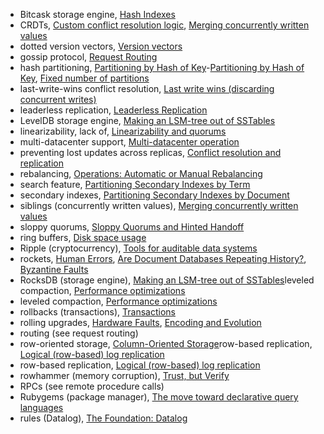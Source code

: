 * Bitcask storage engine, [Hash Indexes](ch03.html#idm140605779402608)
* CRDTs, [Custom conflict resolution logic](ch05.html#idm140605775904320), [Merging concurrently written values](ch05.html#idm140605775482448)
* dotted version vectors, [Version vectors](ch05.html#idm140605775468096)
* gossip protocol, [Request Routing](ch06.html#idm140605774990064)
* hash partitioning, [Partitioning by Hash of Key](ch06.html#ix_riakhash)-[Partitioning by Hash of Key](ch06.html#idm140605775275168), [Fixed number of partitions](ch06.html#idm140605775104016)
* last-write-wins conflict resolution, [Last write wins (discarding concurrent writes)](ch05.html#idm140605775579376)
* leaderless replication, [Leaderless Replication](ch05.html#idm140605775812864)
* LevelDB storage engine, [Making an LSM-tree out of SSTables](ch03.html#idm140605778328384)
* linearizability, lack of, [Linearizability and quorums](ch09.html#idm140605759842544)
* multi-datacenter support, [Multi-datacenter operation](ch05.html#idm140605775614320)
* preventing lost updates across replicas, [Conflict resolution and replication](ch07.html#idm140605761937920)
* rebalancing, [Operations: Automatic or Manual Rebalancing](ch06.html#idm140605775042928)
* search feature, [Partitioning Secondary Indexes by Term](ch06.html#idm140605775164592)
* secondary indexes, [Partitioning Secondary Indexes by Document](ch06.html#idm140605775204848)
* siblings (concurrently written values), [Merging concurrently written values](ch05.html#idm140605775494368)
* sloppy quorums, [Sloppy Quorums and Hinted Handoff](ch05.html#idm140605775636176)
* ring buffers, [Disk space usage](ch11.html#idm140605757100560)
* Ripple (cryptocurrency), [Tools for auditable data systems](ch12.html#idm140605754874976)
* rockets, [Human Errors](ch01.html#idm140605786108816), [Are Document Databases Repeating History?](ch02.html#idm140605782420016), [Byzantine Faults](ch08.html#idm140605760328928)
* RocksDB (storage engine), [Making an LSM-tree out of SSTables](ch03.html#idm140605778329232)leveled compaction, [Performance optimizations](ch03.html#idm140605778280416)
* leveled compaction, [Performance optimizations](ch03.html#idm140605778280416)
* rollbacks (transactions), [Transactions](ch07.html#idm140605774925280)
* rolling upgrades, [Hardware Faults](ch01.html#idm140605786159024), [Encoding and Evolution](ch04.html#idm140605777506960)
* routing (see request routing)
* row-oriented storage, [Column-Oriented Storage](ch03.html#idm140605777789152)row-based replication, [Logical (row-based) log replication](ch05.html#idm140605776218096)
* row-based replication, [Logical (row-based) log replication](ch05.html#idm140605776218096)
* rowhammer (memory corruption), [Trust, but Verify](ch12.html#idm140605754971056)
* RPCs (see remote procedure calls)
* Rubygems (package manager), [The move toward declarative query languages](ch10.html#idm140605757450944)
* rules (Datalog), [The Foundation: Datalog](ch02.html#idm140605779771344)